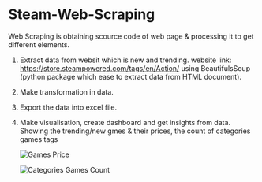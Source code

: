 # Steam-Web-Scraping 
Web Scraping is obtaining scource code of web page & processing it to get different elements.
1. Extract data from websit which is new and trending. 
   website link: https://store.steampowered.com/tags/en/Action/
   using BeautifulsSoup (python package which ease to extract data from HTML document).
2. Make transformation in data.
3. Export the data into excel file.
4. Make visualisation, create dashboard and get insights from data.
   Showing the trending/new gmes & their prices, 
   the count of categories games tags
   
   ![Games Price](https://user-images.githubusercontent.com/49993791/142439284-498d32c2-9585-454e-b7d8-224f61ad7cd5.png)

   ![Categories Games Count](https://user-images.githubusercontent.com/49993791/142439327-bd0c7082-6dca-48f4-97aa-94774eb3b4af.png)

